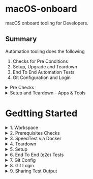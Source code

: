 # macOS-onboard

macOS onboard tooling for Developers.

## Summary

Automation tooling does the following 
1. Checks for Pre Conditions
2. Setup, Upgrade and Teardown 
3. End To End Automation Tests
4. Git Configuration and Login

<details>
<summary>Pre Checks</summary>

- Containerization - 
   - Check macOS Version for Compatibility >=10.15
   - RAM Size > 4 GB
   - VirtualBox <= 4.3.30 must not be installed as it is not compatible with Docker Desktop
   - Download [Docker Desktop for Mac](https://docs.docker.com/desktop/mac/install/) Binary based on Chipset Type and install in headless mode
    - Check buildkit is set to false for Apple Chip in ~/.docker/daemon.json
   - [Xcode Tools](https://developer.apple.com/xcode/) 
</details>

<details>
<summary>Setup and Teardown - Apps & Tools</summary>

1. Package Manager - [Homebrew](https://brew.sh/)
    - Nix Tools
        - zsh
        - zsh-autosuggestions - Suggests commands as you type based on history and completions.
        - zsh-syntax-highlighting - Syntax highlighter for the Zsh shell
        - [coreutils](https://www.gnu.org/software/coreutils/) -  File, shell and text manipulation utilities
    - Internet Tool
        - ca-certificates - [Digital Certificate](https://i.stack.imgur.com/mR9xE.png) issued by a certificate authority (CA), so SSL clients (such as wget, curl, httpie) can use it to verify the SSL certificates sign by this CA
        - wget - Retrieving files using HTTP, HTTPS, FTP and FTPS
        - curl - Transferring data with URLs
        - openssl - General-purpose cryptography for secure communication.
        - netcat - Networking utility which reads and writes data across networks
        - [httpie](https://httpie.io/) - Command-line HTTP and API testing client
    - Programming Languages
        - [go](https://go.dev/)
        - [python@3.10](https://www.python.org/)
        - [node](https://nodejs.org/en/)
    - Programming Tools
        - [gh](https://github.com/cli/cli) - GitHub on the command line
        - [jq](https://stedolan.github.io/jq/) - sed for JSON data
    - Terminal Productivity Tools
        - [asciinema](https://asciinema.org/) - Recording terminal sessions and sharing them on the web
1. Editors 
    - Visual Studio Code [Extensions](https://code.visualstudio.com/docs/editor/extension-marketplace)
        - [ms-vscode-remote.remote-containers](https://marketplace.visualstudio.com/items?itemName=ms-vscode-remote.remote-containers) - [Developing inside a Container](https://code.visualstudio.com/docs/remote/containers)

</details>

# Gedtting Started

<details>
<summary>1. Workspace </summary>

In macOS Terminal Window, Run following commands for workspace setup

```sh
mkdir -p ${HOME}/workspace
cd workspace
git clone https://github.com/rajasoun/mac-onboard
cd mac-onboard
```
</details>

<details>
<summary>2. Prerequisites Checks</summary>
In macOS Terminal Window, Run Prerequisites Checks 

```sh
./assist.sh pre-checks
```
</details>

<details>
<summary>3. SpeedTest via Docker</summary>
In macOS Terminal Window, Run Prerequisites Checks for Docker

```sh
./assist.sh speed-test
```
</details>

<details>
<summary>4. Teardown </summary>
In macOS Terminal Window, Run following command to teardown the existing setup (if any)

```sh
./assist.sh teardown # Will remove all packages
```
</details>

<details>
<summary>5. Setup </summary>
In macOS Terminal Window, Run following commands for application installation

```sh
./assist.sh setup
```
</details>

<details>
<summary>6. End To End (e2e) Tests  </summary>
In macOS Terminal Window, Run following commands for application installation end to end tests

```sh
./assist.sh test
```
</details>

<details>
<summary>7. Git Config </summary>
In macOS Terminal Window, Run following commands for git configuration

```sh
./assist.sh git-config
```
</details>

<details>
<summary>8. Git Login </summary>
In macOS Terminal Window, Run following commands for git Login via Token

```sh
export $(grep -v '^#' env.ini | xargs)
gh auth login --hostname $GIT --git-protocol ssh 
```

Store the token in github.token file and Validate via 

```sh
./assist.sh git-login
```
</details>

<details>
<summary>9. Sharing Test Output </summary>

Execute using `script` command and share the log.txt

```sh
script log.txt ./assist.sh teardown
script log.txt ./assist.sh setup
script log.txt ./assist.sh test
script log.txt ./assist.sh pre-checks
script log.txt ./assist.sh speed-test
script log.txt ./assist.sh check
```
</details>
